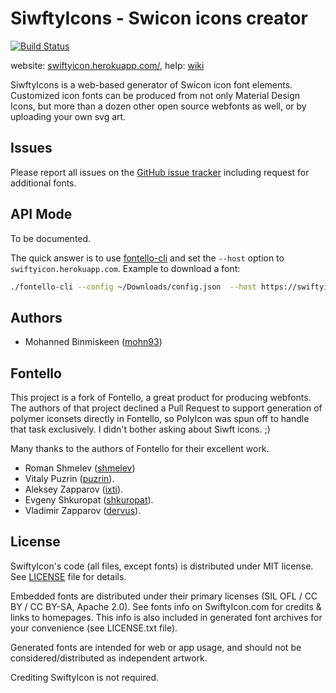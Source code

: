SiwftyIcons - Swicon icons creator
=======================================

[![Build Status](https://api.travis-ci.org/mohn93/swiftyicon.svg?branch=swifticon)](https://travis-ci.org/mohn93/swiftyicon)

website: [swiftyicon.herokuapp.com/](https://swiftyicon.herokuapp.com), help: [wiki](https://github.com/mohn93/swiftyicon/wiki/Help)

SiwftyIcons is a web-based generator of Swicon icon font elements.
Customized icon fonts can be produced from not only Material Design Icons,
but more than a dozen other open source webfonts as well, or by uploading 
your own svg art.

## Issues
 
Please report all issues on the [GitHub issue tracker](https://github.com/mohn93/swiftycion/issues)
including request for additional fonts.

## API Mode

To be documented.  

The quick answer is to use [fontello-cli](https://github.com/paulyoung/fontello-cli)
and set the `--host` option to `swiftyicon.herokuapp.com`.  Example to download a font:

```sh
./fontello-cli --config ~/Downloads/config.json  --host https://swiftyicon.herokuapp.com install
```

## Authors

- Mohanned Binmiskeen ([mohn93](https://github.com/mohn93))

## Fontello

This project is a fork of Fontello, a great product for producing 
webfonts.  The authors of that project declined a Pull Request to 
support generation of polymer iconsets directly in Fontello, so 
PolyIcon was spun off to handle that task exclusively.  I didn't 
bother asking about Siwft icons. ;)

Many thanks to the authors of Fontello for their excellent work.
 * Roman Shmelev ([shmelev](https://github.com/shmelev))
 * Vitaly Puzrin ([puzrin](https://github.com/puzrin)).
 * Aleksey Zapparov ([ixti](https://github.com/ixti)).
 * Evgeny Shkuropat ([shkuropat](https://github.com/shkuropat)).
 * Vladimir Zapparov ([dervus](https://github.com/dervus)).

## License

SwiftyIcon's code (all files, except fonts) is distributed under MIT license. See
[LICENSE](https://github.com/ilikerobots/polyicon/blob/master/LICENSE) file for details.

Embedded fonts are distributed under their primary licenses (SIL OFL / CC BY / CC BY-SA, Apache 2.0).
See fonts info on SwiftyIcon.com for credits & links to homepages. This info is also
included in generated font archives for your convenience (see LICENSE.txt file).

Generated fonts are intended for web or app usage, and should not be
considered/distributed as independent artwork. 

Crediting SwiftyIcon is not required.
